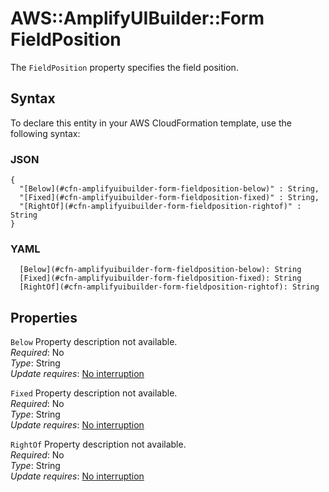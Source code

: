 # AWS::AmplifyUIBuilder::Form FieldPosition<a name="aws-properties-amplifyuibuilder-form-fieldposition"></a>

The `FieldPosition` property specifies the field position\.

## Syntax<a name="aws-properties-amplifyuibuilder-form-fieldposition-syntax"></a>

To declare this entity in your AWS CloudFormation template, use the following syntax:

### JSON<a name="aws-properties-amplifyuibuilder-form-fieldposition-syntax.json"></a>

```
{
  "[Below](#cfn-amplifyuibuilder-form-fieldposition-below)" : String,
  "[Fixed](#cfn-amplifyuibuilder-form-fieldposition-fixed)" : String,
  "[RightOf](#cfn-amplifyuibuilder-form-fieldposition-rightof)" : String
}
```

### YAML<a name="aws-properties-amplifyuibuilder-form-fieldposition-syntax.yaml"></a>

```
  [Below](#cfn-amplifyuibuilder-form-fieldposition-below): String
  [Fixed](#cfn-amplifyuibuilder-form-fieldposition-fixed): String
  [RightOf](#cfn-amplifyuibuilder-form-fieldposition-rightof): String
```

## Properties<a name="aws-properties-amplifyuibuilder-form-fieldposition-properties"></a>

`Below`  <a name="cfn-amplifyuibuilder-form-fieldposition-below"></a>
Property description not available\.  
*Required*: No  
*Type*: String  
*Update requires*: [No interruption](https://docs.aws.amazon.com/AWSCloudFormation/latest/UserGuide/using-cfn-updating-stacks-update-behaviors.html#update-no-interrupt)

`Fixed`  <a name="cfn-amplifyuibuilder-form-fieldposition-fixed"></a>
Property description not available\.  
*Required*: No  
*Type*: String  
*Update requires*: [No interruption](https://docs.aws.amazon.com/AWSCloudFormation/latest/UserGuide/using-cfn-updating-stacks-update-behaviors.html#update-no-interrupt)

`RightOf`  <a name="cfn-amplifyuibuilder-form-fieldposition-rightof"></a>
Property description not available\.  
*Required*: No  
*Type*: String  
*Update requires*: [No interruption](https://docs.aws.amazon.com/AWSCloudFormation/latest/UserGuide/using-cfn-updating-stacks-update-behaviors.html#update-no-interrupt)